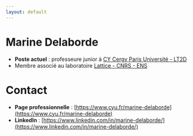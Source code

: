 ```yaml
---
layout: default
---
```


# Marine Delaborde
- **Poste actuel** : professeure junior à [CY Cergy Paris Université - LT2D](https://lt2d.cyu.fr)
- Membre associé au laboratoire [Lattice - CNRS - ENS](https://www.lattice.cnrs.fr)


# Contact
- **Page professionnelle** :  [https://www.cyu.fr/marine-delaborde](https://www.cyu.fr/marine-delaborde)
- **LinkedIn** : [https://www.linkedin.com/in/marine-delaborde/](https://www.linkedin.com/in/marine-delaborde/)

